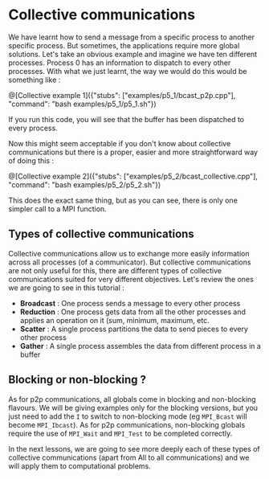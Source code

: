 # Collective communications

We have learnt how to send a message from a specific process to another specific process. But sometimes, the applications require more global solutions. Let's take an obvious example and imagine we have ten different processes. Process 0 has an information to dispatch to every other processes. With what we just learnt, the way we would do this would be something like :

@[Collective example 1]({"stubs": ["examples/p5_1/bcast_p2p.cpp"], "command": "bash examples/p5_1/p5_1.sh"})

If you run this code, you will see that the buffer has been dispatched to every process.

Now this might seem acceptable if you don't know about collective communications but there is a proper, easier and more straightforward way of doing this :

@[Collective example 2]({"stubs": ["examples/p5_2/bcast_collective.cpp"], "command": "bash examples/p5_2/p5_2.sh"})

This does the exact same thing, but as you can see, there is only one simpler call to a MPI function.

## Types of collective communications

Collective communications allow us to exchange more easily information across all processes (of a communicator). But collective communications are not only useful for this, there are different types of collective communications suited for very different objectives. Let's review the ones we are going to see in this tutorial :

* **Broadcast** : One process sends a message to every other process
* **Reduction** : One process gets data from all the other processes and applies an operation on it (sum, minimum, maximum, etc.
* **Scatter** : A single process partitions the data to send pieces to every other process
* **Gather**  : A single process assembles the data from different process in a buffer

## Blocking or non-blocking ?

As for p2p communications, all globals come in blocking and non-blocking flavours. We will be giving examples only for the blocking versions, but you just need to add the `I` to switch to non-blocking mode (eg `MPI_Bcast` will become `MPI_Ibcast`). As for p2p communications, non-blocking globals require the use of `MPI_Wait` and `MPI_Test` to be completed correctly.



In the next lessons, we are going to see more deeply each of these types of collective communications (apart from All to all communications) and we will apply them to computational problems.